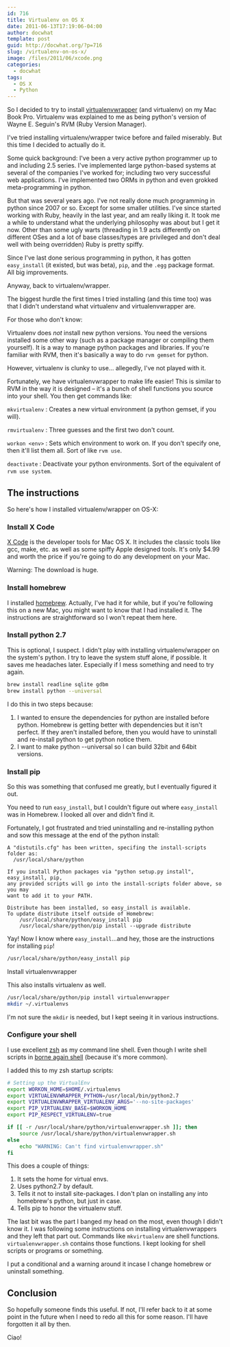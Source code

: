 ```yaml
---
id: 716
title: Virtualenv on OS X
date: 2011-06-13T17:19:06-04:00
author: docwhat
template: post
guid: http://docwhat.org/?p=716
slug: /virtualenv-on-os-x/
image: /files/2011/06/xcode.png
categories:
  - docwhat
tags:
  - OS X
  - Python
---
```

So I decided to try to install [virtualenvwrapper](http://www.doughellmann.com/projects/virtualenvwrapper/)
(and virtualenv) on my Mac Book Pro. Virtualenv was explained to me as being python's version of Wayne E. Seguin's RVM (Ruby Version Manager).

I've tried installing virtualenv/wrapper twice before and failed miserably. But this time I decided to actually do it.

Some quick background:  I've been a very active python programmer up to and including 2.5 series.  I've implemented large python-based systems at several of the companies I've worked for; including two very successful web applications. I've implemented two ORMs in python and even grokked meta-programming in python.

But that was several years ago. I've not really done much programming in python since 2007 or so.  Except for some smaller utilities.  I've since started working with Ruby, heavily in the last year, and am really liking it.  It took me a while to understand what the underlying philosophy was about but I get it now.  Other than some ugly warts (threading in 1.9 acts differently on different OSes and a lot of base classes/types are privileged and don't deal well with being overridden) Ruby is pretty spiffy.

Since I've last done serious programming in python, it has gotten `easy_install` (it existed, but was beta), `pip`, and the `.egg` package format.  All big improvements.

Anyway, back to virtualenv/wrapper.

The biggest hurdle the first times I tried installing (and this time too) was that I didn't understand what virtualenv and virtualenvwrapper are.


For those who don't know:

Virtualenv does *not* install new python versions.  You need the versions installed some other way (such as a package manager or compiling them yourself).  It is a way to manage python packages and libraries.  If you're familiar with RVM, then it's basically a way to do `rvm gemset` for python.

However, virtualenv is clunky to use… allegedly, I've not played with it.

Fortunately, we have virtualenvwrapper to make life easier!  This is similar to RVM in the way it is designed – it's a bunch of shell functions you source into your shell.  You then get commands like:

`mkvirtualenv`
: Creates a new virtual environment (a python gemset, if you will).

`rmvirtualenv`
: Three guesses and the first two don't count.

`workon <env>`
: Sets which environment to work on. If you don't specify one, then it'll list them all. Sort of like `rvm use`.

`deactivate`
: Deactivate your python environments.  Sort of the equivalent of `rvm use system`.

## The instructions

So here's how I installed virtualenv/wrapper on OS-X:

### Install X Code

[X Code](http://itunes.apple.com/us/app/xcode/id422352214) is the developer tools for Mac OS X.  It includes the classic tools like gcc, make, etc. as well as some spiffy Apple designed tools. It's only $4.99 and worth the price if you're going to do any development on your Mac.

Warning: The download is huge.

### Install homebrew

I installed [homebrew](https://github.com/mxcl/homebrew).  Actually, I've had it for while, but if you're following this on a new Mac, you might want to know that I had installed it.  The instructions are straightforward so I won't repeat them here.

### Install python 2.7

This is optional, I suspect.  I didn't play with installing virtualenv/wrapper on the system's python. I try to leave the system stuff alone, if possible.  It saves me headaches later. Especially if I mess something and need to try again.

```bash
brew install readline sqlite gdbm
brew install python --universal
```

I do this in two steps because:

1. I wanted to ensure the dependencies for python are installed before python. Homebrew is getting better with dependencies but it isn't perfect.  If they aren't installed before, then you would have to uninstall and re-install python to get python notice them.
2. I want to make python --universal so I can build 32bit and 64bit versions.

### Install pip

So this was something that confused me greatly, but I eventually figured it out.

You need to run `easy_install`, but I couldn't figure out where `easy_install` was in Homebrew. I looked all over and didn't find it.

Fortunately, I got frustrated and tried uninstalling and re-installing python and sow this message at the end of the python install:

```text
A "distutils.cfg" has been written, specifing the install-scripts folder as:
  /usr/local/share/python

If you install Python packages via "python setup.py install", easy_install, pip,
any provided scripts will go into the install-scripts folder above, so you may
want to add it to your PATH.

Distribute has been installed, so easy_install is available.
To update distribute itself outside of Homebrew:
    /usr/local/share/python/easy_install pip
    /usr/local/share/python/pip install --upgrade distribute
```

Yay! Now I know where `easy_install`...and hey, those are the instructions for installing `pip`!

```bash
/usr/local/share/python/easy_install pip
```

Install virtualenvwrapper

This also installs virtualenv as well.

```bash
/usr/local/share/python/pip install virtualenvwrapper
mkdir ~/.virtualenvs
```

I'm not sure the `mkdir` is needed, but I kept seeing it in various instructions.

### Configure your shell

I use excellent [zsh](http://zsh.sourceforge.net/) as my command line shell.  Even though I write shell scripts in [borne again shell](http://www.gnu.org/software/bash/bash.html) (because it's more common).

I added this to my zsh startup scripts:

```bash
# Setting up the VirtualEnv
export WORKON_HOME=$HOME/.virtualenvs
export VIRTUALENVWRAPPER_PYTHON=/usr/local/bin/python2.7
export VIRTUALENVWRAPPER_VIRTUALENV_ARGS='--no-site-packages'
export PIP_VIRTUALENV_BASE=$WORKON_HOME
export PIP_RESPECT_VIRTUALENV=true

if [[ -r /usr/local/share/python/virtualenvwrapper.sh ]]; then
    source /usr/local/share/python/virtualenvwrapper.sh
else
    echo "WARNING: Can't find virtualenvwrapper.sh"
fi
```

This does a couple of things:

1. It sets the home for virtual envs.
2. Uses python2.7 by default.
3. Tells it not to install site-packages. I don't plan on installing any into homebrew's python, but just in case.
4. Tells pip to honor the virtualenv stuff.

The last bit was the part I banged my head on the most, even though I didn't know it.  I was following some instructions on installing virtualenvwrappers and they left that part out.  Commands like `mkvirtualenv` are shell functions.  `virtualenvwrapper.sh` contains those functions.  I kept looking for shell scripts or programs or something.

I put a conditional and a warning around it incase I change homebrew or uninstall something.

## Conclusion

So hopefully someone finds this useful.  If not, I'll refer back to it at some point in the future when I need to redo all this for some reason.  I'll have forgotten it all by then.

Ciao!
</env>